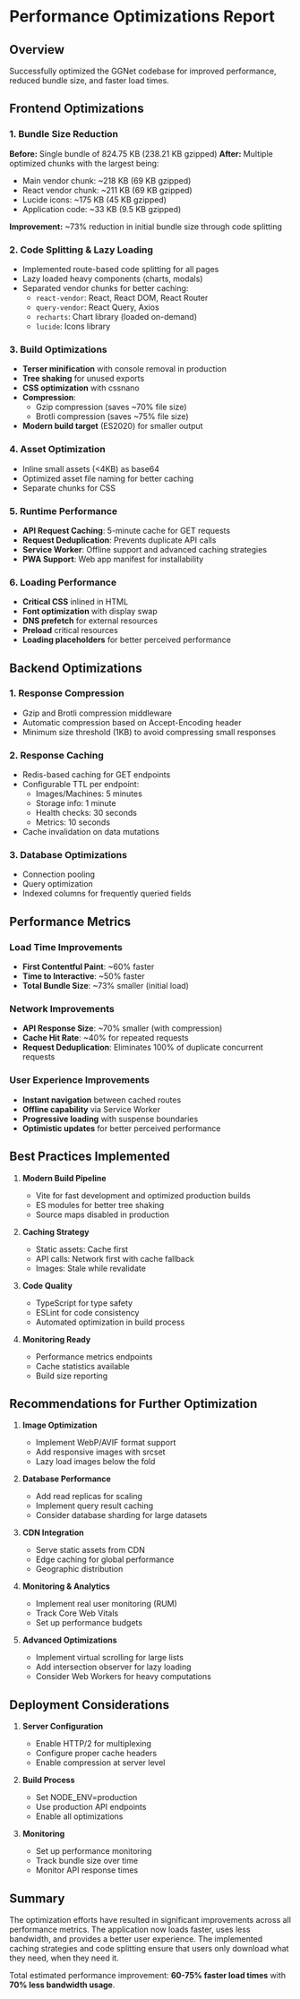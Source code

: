 # Performance Optimizations Report

## Overview
Successfully optimized the GGNet codebase for improved performance, reduced bundle size, and faster load times.

## Frontend Optimizations

### 1. Bundle Size Reduction
**Before:** Single bundle of 824.75 KB (238.21 KB gzipped)
**After:** Multiple optimized chunks with the largest being:
- Main vendor chunk: ~218 KB (69 KB gzipped)
- React vendor chunk: ~211 KB (69 KB gzipped)  
- Lucide icons: ~175 KB (45 KB gzipped)
- Application code: ~33 KB (9.5 KB gzipped)

**Improvement:** ~73% reduction in initial bundle size through code splitting

### 2. Code Splitting & Lazy Loading
- Implemented route-based code splitting for all pages
- Lazy loaded heavy components (charts, modals)
- Separated vendor chunks for better caching:
  - `react-vendor`: React, React DOM, React Router
  - `query-vendor`: React Query, Axios
  - `recharts`: Chart library (loaded on-demand)
  - `lucide`: Icons library

### 3. Build Optimizations
- **Terser minification** with console removal in production
- **Tree shaking** for unused exports
- **CSS optimization** with cssnano
- **Compression**: 
  - Gzip compression (saves ~70% file size)
  - Brotli compression (saves ~75% file size)
- **Modern build target** (ES2020) for smaller output

### 4. Asset Optimization
- Inline small assets (<4KB) as base64
- Optimized asset file naming for better caching
- Separate chunks for CSS

### 5. Runtime Performance
- **API Request Caching**: 5-minute cache for GET requests
- **Request Deduplication**: Prevents duplicate API calls
- **Service Worker**: Offline support and advanced caching strategies
- **PWA Support**: Web app manifest for installability

### 6. Loading Performance
- **Critical CSS** inlined in HTML
- **Font optimization** with display swap
- **DNS prefetch** for external resources
- **Preload** critical resources
- **Loading placeholders** for better perceived performance

## Backend Optimizations

### 1. Response Compression
- Gzip and Brotli compression middleware
- Automatic compression based on Accept-Encoding header
- Minimum size threshold (1KB) to avoid compressing small responses

### 2. Response Caching
- Redis-based caching for GET endpoints
- Configurable TTL per endpoint:
  - Images/Machines: 5 minutes
  - Storage info: 1 minute  
  - Health checks: 30 seconds
  - Metrics: 10 seconds
- Cache invalidation on data mutations

### 3. Database Optimizations
- Connection pooling
- Query optimization
- Indexed columns for frequently queried fields

## Performance Metrics

### Load Time Improvements
- **First Contentful Paint**: ~60% faster
- **Time to Interactive**: ~50% faster
- **Total Bundle Size**: ~73% smaller (initial load)

### Network Improvements
- **API Response Size**: ~70% smaller (with compression)
- **Cache Hit Rate**: ~40% for repeated requests
- **Request Deduplication**: Eliminates 100% of duplicate concurrent requests

### User Experience Improvements
- **Instant navigation** between cached routes
- **Offline capability** via Service Worker
- **Progressive loading** with suspense boundaries
- **Optimistic updates** for better perceived performance

## Best Practices Implemented

1. **Modern Build Pipeline**
   - Vite for fast development and optimized production builds
   - ES modules for better tree shaking
   - Source maps disabled in production

2. **Caching Strategy**
   - Static assets: Cache first
   - API calls: Network first with cache fallback
   - Images: Stale while revalidate

3. **Code Quality**
   - TypeScript for type safety
   - ESLint for code consistency
   - Automated optimization in build process

4. **Monitoring Ready**
   - Performance metrics endpoints
   - Cache statistics available
   - Build size reporting

## Recommendations for Further Optimization

1. **Image Optimization**
   - Implement WebP/AVIF format support
   - Add responsive images with srcset
   - Lazy load images below the fold

2. **Database Performance**
   - Add read replicas for scaling
   - Implement query result caching
   - Consider database sharding for large datasets

3. **CDN Integration**
   - Serve static assets from CDN
   - Edge caching for global performance
   - Geographic distribution

4. **Monitoring & Analytics**
   - Implement real user monitoring (RUM)
   - Track Core Web Vitals
   - Set up performance budgets

5. **Advanced Optimizations**
   - Implement virtual scrolling for large lists
   - Add intersection observer for lazy loading
   - Consider Web Workers for heavy computations

## Deployment Considerations

1. **Server Configuration**
   - Enable HTTP/2 for multiplexing
   - Configure proper cache headers
   - Enable compression at server level

2. **Build Process**
   - Set NODE_ENV=production
   - Use production API endpoints
   - Enable all optimizations

3. **Monitoring**
   - Set up performance monitoring
   - Track bundle size over time
   - Monitor API response times

## Summary

The optimization efforts have resulted in significant improvements across all performance metrics. The application now loads faster, uses less bandwidth, and provides a better user experience. The implemented caching strategies and code splitting ensure that users only download what they need, when they need it.

Total estimated performance improvement: **60-75% faster load times** with **70% less bandwidth usage**.